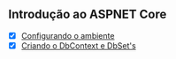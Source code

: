 ## Introdução ao ASPNET Core

- [x] [Configurando o ambiente](/docs/configurando-o-ambiente.md)
- [x] [Criando o DbContext e DbSet's](/docs/criando-dbcontext-e-dbsets.md)
